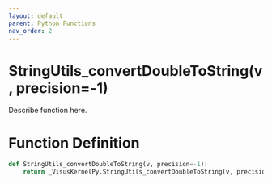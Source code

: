 ```yaml
---
layout: default
parent: Python Functions
nav_order: 2
---
```


# StringUtils_convertDoubleToString(v, precision=-1)

Describe function here.

# Function Definition

```python
def StringUtils_convertDoubleToString(v, precision=-1):
    return _VisusKernelPy.StringUtils_convertDoubleToString(v, precision)
```